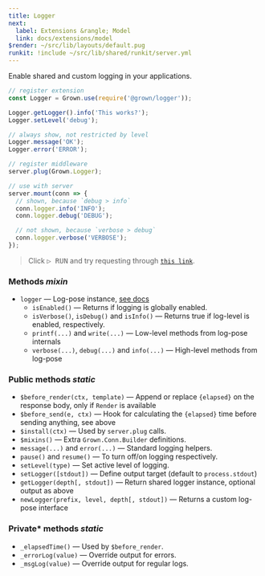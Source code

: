 ```yaml
---
title: Logger
next:
  label: Extensions &rangle; Model
  link: docs/extensions/model
$render: ~/src/lib/layouts/default.pug
runkit: !include ~/src/lib/shared/runkit/server.yml
---
```


Enable shared and custom logging in your applications.


```js
// register extension
const Logger = Grown.use(require('@grown/logger'));

Logger.getLogger().info('This works?');
Logger.setLevel('debug');

// always show, not restricted by level
Logger.message('OK');
Logger.error('ERROR');

// register middleware
server.plug(Grown.Logger);

// use with server
server.mount(conn => {
  // shown, because `debug > info`
  conn.logger.info('INFO');
  conn.logger.debug('DEBUG');

  // not shown, because `verbose > debug`
  conn.logger.verbose('VERBOSE');
});
```

> Click <kbd>▷ RUN</kbd> and try requesting through [`this link`](/).

<div id="target"></div>

### Methods <var>mixin</var>

- `logger` &mdash; Log-pose instance, [see docs](https://www.npmjs.com/package/log-pose)
  - `isEnabled()` &mdash; Returns if logging is globally enabled.
  - `isVerbose()`, `isDebug()` and `isInfo()` &mdash; Returns true if log-level is enabled, respectively.
  - `printf(...)`  and `write(...)` &mdash; Low-level methods from log-pose internals
  - `verbose(...)`, `debug(...)` and `info(...)` &mdash; High-level methods from log-pose

### Public methods <var>static</var>

- `$before_render(ctx, template)` &mdash; Append or replace `{elapsed}` on the response body, only if `Render` is available
- `$before_send(e, ctx)` &mdash; Hook for calculating the `{elapsed}` time before sending anything, see above
- `$install(ctx)` &mdash; Used by `server.plug` calls.
- `$mixins()` &mdash; Extra `Grown.Conn.Builder` definitions.
- `message(...)` and `error(...)` &mdash; Standard logging helpers.
- `pause()` and `resume()` &mdash; To turn off/on logging respectively.
- `setLevel(type)` &mdash; Set active level of logging.
- `setLogger([stdout])` &mdash; Define output target (default to `process.stdout`)
- `getLogger(depth[, stdout])` &mdash; Return shared logger instance, optional output as above
- `newLogger(prefix, level, depth[, stdout])` &mdash; Returns a custom log-pose interface

### Private* methods <var>static</var>

- `_elapsedTime()` &mdash; Used by `$before_render`.
- `_errorLog(value)` &mdash; Override output for errors.
- `_msgLog(value)` &mdash; Override output for regular logs.
